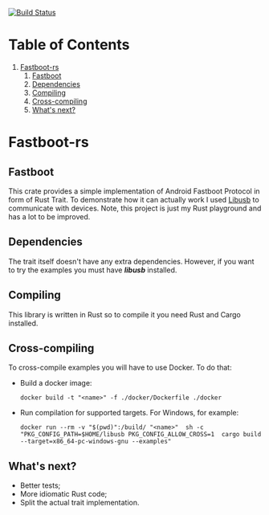 [![Build Status](https://travis-ci.com/JustPretender/fastboot.svg?branch=master)](https://travis-ci.com/JustPretender/fastboot)

# Table of Contents

1.  [Fastboot-rs](#orgeb7b043)
    1.  [Fastboot](#org06bbc39)
    2.  [Dependencies](#org1b2ea3c)
    3.  [Compiling](#org51d4cf8)
    4.  [Cross-compiling](#org8069c3b)
    5.  [What's next?](#orgd342ab5)


<a id="orgeb7b043"></a>

# Fastboot-rs


<a id="org06bbc39"></a>

## Fastboot

This crate provides a simple implementation of Android Fastboot Protocol in form of Rust Trait. To demonstrate how it can actually work I used [Libusb](http:libusb.info) 
to communicate with devices. Note, this project is just my Rust playground and has a lot to be improved. 


<a id="org1b2ea3c"></a>

## Dependencies

The trait itself doesn't have any extra dependencies. However, if you want to try the examples you must have
***libusb*** installed.


<a id="org51d4cf8"></a>

## Compiling

This library is written in Rust so to compile it you need Rust and Cargo installed.


<a id="org8069c3b"></a>

## Cross-compiling

To cross-compile examples you will have to use Docker. To do that:

-   Build a docker image:

    `docker build -t "<name>" -f ./docker/Dockerfile ./docker`

-   Run compilation for supported targets. For Windows, for example:

    `docker run --rm -v "$(pwd)":/build/ "<name>" 
    sh -c "PKG_CONFIG_PATH=$HOME/libusb PKG_CONFIG_ALLOW_CROSS=1 
    cargo build --target=x86_64-pc-windows-gnu --examples"`


<a id="orgd342ab5"></a>

## What's next?

-   Better tests;
-   More idiomatic Rust code;
-   Split the actual trait implementation.

